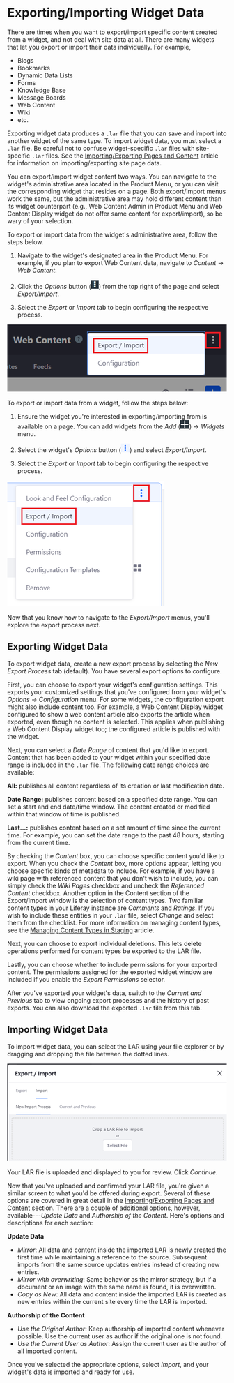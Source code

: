 # Exporting/Importing Widget Data [](id=exporting-importing-widget-data)

There are times when you want to export/import specific content created from a
widget, and not deal with site data at all. There are many widgets that let
you export or import their data individually. For example, 

- Blogs
- Bookmarks
- Dynamic Data Lists
- Forms
- Knowledge Base
- Message Boards
- Web Content
- Wiki
- etc.

Exporting widget data produces a `.lar` file that you can save and import into
another widget of the same type. To import widget data, you must select a `.lar`
file. Be careful not to confuse widget-specific `.lar` files with site-specific
`.lar` files. See the
[Importing/Exporting Pages and Content](/discover/portal/-/knowledge_base/7-1/importing-exporting-pages-and-content)
article for information on importing/exporting site page data.

You can export/import widget content two ways. You can navigate to the widget's
administrative area located in the Product Menu, or you can visit the
corresponding widget that resides on a page. Both export/import menus work the
same, but the administrative area may hold different content than its widget
counterpart (e.g., Web Content Admin in Product Menu and Web Content Display
widget do not offer same content for export/import), so be wary of your
selection. 

To export or import data from the widget's administrative area, follow the steps
below.

1.  Navigate to the widget's designated area in the Product Menu. For example,
    if you plan to export Web Content data, navigate to *Content* &rarr; *Web
    Content*.

2.  Click the *Options* button (![Options](../../../images/icon-options.png))
    from the top right of the page and select *Export/Import*.

3.  Select the *Export* or *Import* tab to begin configuring the respective
    process.

![Figure 1: You can access a widget's administrative *Export/Import* feature by selecting its Options menu.](../../../images/admin-app-export-import-feature.png)

To export or import data from a widget, follow the steps below:

1.  Ensure the widget you're interested in exporting/importing from is available
    on a page. You can add widgets from the *Add*
    (![Add](../../../images/icon-add-app.png)) &rarr; *Widgets* menu.

2.  Select the widget's *Options* button
    (![Options](../../../images/icon-widget-options.png)) and select
    *Export/Import*.

3.  Select the *Export* or *Import* tab to begin configuring the respective
    process.

![Figure 2: You can access a widget's *Export/Import* feature by selecting its Options menu.](../../../images/widget-export-import-feature.png)

Now that you know how to navigate to the *Export/Import* menus, you'll explore
the export process next.

## Exporting Widget Data [](id=exporting-widget-data)

To export widget data, create a new export process by selecting the *New Export
Process* tab (default). You have several export options to configure.

First, you can choose to export your widget's configuration settings. This
exports your customized settings that you've configured from your widget's
*Options* &rarr; *Configuration* menu. For some widgets, the configuration
export might also include content too. For example, a Web Content Display widget
configured to show a web content article also exports the article when exported,
even though no content is selected. This applies when publishing a Web Content
Display widget too; the configured article is published with the widget.

Next, you can select a *Date Range* of content that you'd like to export.
Content that has been added to your widget within your specified date range is
included in the `.lar` file. The following date range choices are available:

**All:** publishes all content regardless of its creation or last modification
date.

**Date Range:** publishes content based on a specified date range. You can set a
start and end date/time window. The content created or modified within that
window of time is published.

**Last...:** publishes content based on a set amount of time since the current
time. For example, you can set the date range to the past 48 hours, starting
from the current time.

By checking the *Content* box, you can choose specific content you'd like to
export. When you check the *Content* box, more options appear, letting you
choose specific kinds of metadata to include. For example, if you have a wiki
page with referenced content that you don't wish to include, you can simply
check the *Wiki Pages* checkbox and uncheck the *Referenced Content* checkbox.
Another option in the Content section of the Export/Import window is the
selection of content types. Two familiar content types in your Liferay instance
are *Comments* and *Ratings*. If you wish to include these entities in your
`.lar` file, select *Change* and select them from the checklist. For more
information on managing content types, see the
[Managing Content Types in Staging](/discover/portal/-/knowledge_base/7-1/managing-content-types-in-staging)
article.

Next, you can choose to export individual deletions. This lets delete operations
performed for content types be exported to the LAR file.

Lastly, you can choose whether to include permissions for your exported content.
The permissions assigned for the exported widget window are included if you
enable the *Export Permissions* selector.

After you've exported your widget's data, switch to the *Current and Previous*
tab to view ongoing export processes and the history of past exports. You can
also download the exported `.lar` file from this tab.

## Importing Widget Data [](id=importing-widget-data)

To import widget data, you can select the LAR using your file explorer or by
dragging and dropping the file between the dotted lines.

![Figure 3: When importing widget data, you can choose a LAR file using the file explorer or drag and drop the file between the dotted lines.](../../../images/import-menu.png)

Your LAR file is uploaded and displayed to you for review. Click *Continue*.

Now that you've uploaded and confirmed your LAR file, you're given a similar
screen to what you'd be offered during export. Several of these options are
covered in great detail in the
[Importing/Exporting Pages and Content](/discover/portal/-/knowledge_base/7-1/importing-exporting-pages-and-content)
section. There are a couple of additional options, however, available---*Update
Data* and *Authorship of the Content*. Here's options and descriptions
for each section:

**Update Data**

- *Mirror*: All data and content inside the imported LAR is newly created
  the first time while maintaining a reference to the source. Subsequent imports
  from the same source updates entries instead of creating new entries.
- *Mirror with overwriting*: Same behavior as the mirror strategy, but if a
  document or an image with the same name is found, it is overwritten.
- *Copy as New*: All data and content inside the imported LAR is created as new
  entries within the current site every time the LAR is imported.

**Authorship of the Content**

- *Use the Original Author*: Keep authorship of imported content whenever
  possible. Use the current user as author if the original one is not found.
- *Use the Current User as Author*: Assign the current user as the author of all
  imported content.

Once you've selected the appropriate options, select *Import*, and your widget's
data is imported and ready for use.
